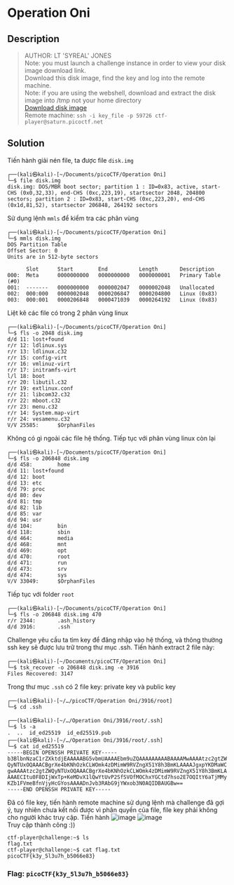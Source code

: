 # Operation Oni
## Description
> AUTHOR: LT 'SYREAL' JONES           
> Note: you must launch a challenge instance in order to view your disk image download link.              
> Download this disk image, find the key and log into the remote machine.            
> Note: if you are using the webshell, download and extract the disk image into /tmp not your home directory             
[Download disk image](https://artifacts.picoctf.net/c/373/disk.img.gz)          
> Remote machine: `ssh -i key_file -p 59726 ctf-player@saturn.picoctf.net`     

## Solution
Tiến hành giải nén file, ta được file `disk.img`         
```
┌──(kali㉿kali)-[~/Documents/picoCTF/Operation Oni]
└─$ file disk.img     
disk.img: DOS/MBR boot sector; partition 1 : ID=0x83, active, start-CHS (0x0,32,33), end-CHS (0xc,223,19), startsector 2048, 204800 sectors; partition 2 : ID=0x83, start-CHS (0xc,223,20), end-CHS (0x1d,81,52), startsector 206848, 264192 sectors
```
Sử dụng lệnh `mmls` để kiểm tra các phân vùng        
```
┌──(kali㉿kali)-[~/Documents/picoCTF/Operation Oni]
└─$ mmls disk.img     
DOS Partition Table
Offset Sector: 0
Units are in 512-byte sectors

      Slot      Start        End          Length       Description
000:  Meta      0000000000   0000000000   0000000001   Primary Table (#0)
001:  -------   0000000000   0000002047   0000002048   Unallocated
002:  000:000   0000002048   0000206847   0000204800   Linux (0x83)
003:  000:001   0000206848   0000471039   0000264192   Linux (0x83)
```
Liệt kê các file có trong 2 phân vùng linux 
```
┌──(kali㉿kali)-[~/Documents/picoCTF/Operation Oni]
└─$ fls -o 2048 disk.img            
d/d 11: lost+found
r/r 12: ldlinux.sys
r/r 13: ldlinux.c32
r/r 15: config-virt
r/r 16: vmlinuz-virt
r/r 17: initramfs-virt
l/l 18: boot
r/r 20: libutil.c32
r/r 19: extlinux.conf
r/r 21: libcom32.c32
r/r 22: mboot.c32
r/r 23: menu.c32
r/r 14: System.map-virt
r/r 24: vesamenu.c32
V/V 25585:      $OrphanFiles
```
Không có gì ngoài các file hệ thống. Tiếp tục với phân vùng linux còn lại
```
┌──(kali㉿kali)-[~/Documents/picoCTF/Operation Oni]
└─$ fls -o 206848 disk.img   
d/d 458:        home
d/d 11: lost+found
d/d 12: boot
d/d 13: etc
d/d 79: proc
d/d 80: dev
d/d 81: tmp
d/d 82: lib
d/d 85: var
d/d 94: usr
d/d 104:        bin
d/d 118:        sbin
d/d 464:        media
d/d 468:        mnt
d/d 469:        opt
d/d 470:        root
d/d 471:        run
d/d 473:        srv
d/d 474:        sys
V/V 33049:      $OrphanFiles
```
Tiếp tục với folder `root`
```
┌──(kali㉿kali)-[~/Documents/picoCTF/Operation Oni]
└─$ fls -o 206848 disk.img 470
r/r 2344:       .ash_history
d/d 3916:       .ssh
```
Challenge yêu cầu ta tìm key để đăng nhập vào hệ thống, và thông thường ssh key sẽ được lưu trữ trong thư mục .ssh. Tiến hành extract 2 file này:      
```
┌──(kali㉿kali)-[~/Documents/picoCTF/Operation Oni]
└─$ tsk_recover -o 206848 disk.img -e 3916
Files Recovered: 3147
```
Trong thư mục `.ssh` có 2 file key: private key và public key
```
┌──(kali㉿kali)-[~/…/picoCTF/Operation Oni/3916/root]
└─$ cd .ssh         
                                                                                                                                  
┌──(kali㉿kali)-[~/…/Operation Oni/3916/root/.ssh]
└─$ ls -a
.  ..  id_ed25519  id_ed25519.pub
┌──(kali㉿kali)-[~/…/Operation Oni/3916/root/.ssh]
└─$ cat id_ed25519  
-----BEGIN OPENSSH PRIVATE KEY-----
b3BlbnNzaC1rZXktdjEAAAAABG5vbmUAAAAEbm9uZQAAAAAAAAABAAAAMwAAAAtzc2gtZW
QyNTUxOQAAACBgrXe4bKNhOzkCLWOmk4zDMimW9RVZngX51Y8h3BmKLAAAAJgxpYKDMaWC
gwAAAAtzc2gtZWQyNTUxOQAAACBgrXe4bKNhOzkCLWOmk4zDMimW9RVZngX51Y8h3BmKLA
AAAECItu0F8DIjWxTp+KeMDvX1lQwYtUvP2SfSVOfMOChxYGCtd7hso2E7OQItY6aTjMMy
KZb1FVmeBfnVjyHcGYosAAAADnJvb3RAbG9jYWxob3N0AQIDBAUGBw==
-----END OPENSSH PRIVATE KEY-----
```
Đã có file key, tiến hành remote machine sử dụng lệnh mà challenge đã gợi ý, tuy nhiên chưa kết nối được vì phân quyền của file, file key phải không cho người khác truy cập. Tiến hành
![image](https://user-images.githubusercontent.com/62021009/162724775-7500addf-8355-4120-a2be-175c8d8479d5.png)
![image](https://user-images.githubusercontent.com/62021009/162724952-11fb6d05-c2e1-4f5d-80ae-c62b0a873034.png)      
Truy cập thành công :))
```
ctf-player@challenge:~$ ls
flag.txt
ctf-player@challenge:~$ cat flag.txt 
picoCTF{k3y_5l3u7h_b5066e83}
```
### Flag: `picoCTF{k3y_5l3u7h_b5066e83}`


